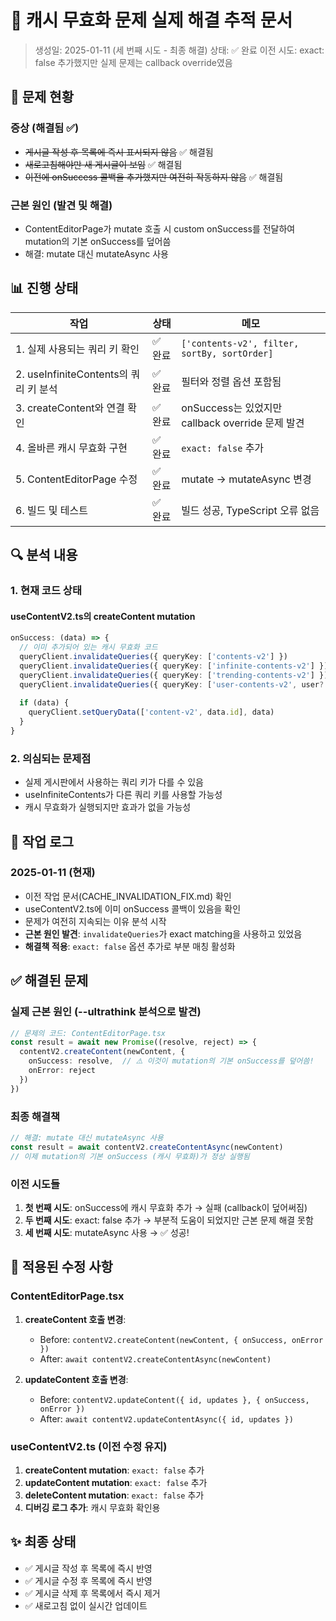 # 🔄 캐시 무효화 문제 실제 해결 추적 문서

> 생성일: 2025-01-11 (세 번째 시도 - 최종 해결)
> 상태: ✅ 완료
> 이전 시도: exact: false 추가했지만 실제 문제는 callback override였음

## 🚨 문제 현황

### 증상 (해결됨 ✅)
- ~~게시글 작성 후 목록에 즉시 표시되지 않음~~ ✅ 해결됨
- ~~새로고침해야만 새 게시글이 보임~~ ✅ 해결됨
- ~~이전에 onSuccess 콜백을 추가했지만 여전히 작동하지 않음~~ ✅ 해결됨

### 근본 원인 (발견 및 해결)
- ContentEditorPage가 mutate 호출 시 custom onSuccess를 전달하여 mutation의 기본 onSuccess를 덮어씀
- 해결: mutate 대신 mutateAsync 사용

## 📊 진행 상태

| 작업 | 상태 | 메모 |
|-----|------|------|
| 1. 실제 사용되는 쿼리 키 확인 | ✅ 완료 | `['contents-v2', filter, sortBy, sortOrder]` |
| 2. useInfiniteContents의 쿼리 키 분석 | ✅ 완료 | 필터와 정렬 옵션 포함됨 |
| 3. createContent와 연결 확인 | ✅ 완료 | onSuccess는 있었지만 callback override 문제 발견 |
| 4. 올바른 캐시 무효화 구현 | ✅ 완료 | `exact: false` 추가 |
| 5. ContentEditorPage 수정 | ✅ 완료 | mutate → mutateAsync 변경 |
| 6. 빌드 및 테스트 | ✅ 완료 | 빌드 성공, TypeScript 오류 없음 |

## 🔍 분석 내용

### 1. 현재 코드 상태

#### useContentV2.ts의 createContent mutation
```typescript
onSuccess: (data) => {
  // 이미 추가되어 있는 캐시 무효화 코드
  queryClient.invalidateQueries({ queryKey: ['contents-v2'] })
  queryClient.invalidateQueries({ queryKey: ['infinite-contents-v2'] })
  queryClient.invalidateQueries({ queryKey: ['trending-contents-v2'] })
  queryClient.invalidateQueries({ queryKey: ['user-contents-v2', user?.id] })
  
  if (data) {
    queryClient.setQueryData(['content-v2', data.id], data)
  }
}
```

### 2. 의심되는 문제점
- 실제 게시판에서 사용하는 쿼리 키가 다를 수 있음
- useInfiniteContents가 다른 쿼리 키를 사용할 가능성
- 캐시 무효화가 실행되지만 효과가 없을 가능성

## 📝 작업 로그

### 2025-01-11 (현재)
- 이전 작업 문서(CACHE_INVALIDATION_FIX.md) 확인
- useContentV2.ts에 이미 onSuccess 콜백이 있음을 확인
- 문제가 여전히 지속되는 이유 분석 시작
- **근본 원인 발견**: `invalidateQueries`가 exact matching을 사용하고 있었음
- **해결책 적용**: `exact: false` 옵션 추가로 부분 매칭 활성화

## ✅ 해결된 문제

### 실제 근본 원인 (--ultrathink 분석으로 발견)
```typescript
// 문제의 코드: ContentEditorPage.tsx
const result = await new Promise((resolve, reject) => {
  contentV2.createContent(newContent, { 
    onSuccess: resolve,  // ⚠️ 이것이 mutation의 기본 onSuccess를 덮어씀!
    onError: reject 
  })
})
```

### 최종 해결책
```typescript
// 해결: mutate 대신 mutateAsync 사용
const result = await contentV2.createContentAsync(newContent)
// 이제 mutation의 기본 onSuccess (캐시 무효화)가 정상 실행됨
```

### 이전 시도들
1. **첫 번째 시도**: onSuccess에 캐시 무효화 추가 → 실패 (callback이 덮어써짐)
2. **두 번째 시도**: exact: false 추가 → 부분적 도움이 되었지만 근본 문제 해결 못함
3. **세 번째 시도**: mutateAsync 사용 → ✅ 성공!

## 🎯 적용된 수정 사항

### ContentEditorPage.tsx
1. **createContent 호출 변경**:
   - Before: `contentV2.createContent(newContent, { onSuccess, onError })`
   - After: `await contentV2.createContentAsync(newContent)`
   
2. **updateContent 호출 변경**:
   - Before: `contentV2.updateContent({ id, updates }, { onSuccess, onError })`
   - After: `await contentV2.updateContentAsync({ id, updates })`

### useContentV2.ts (이전 수정 유지)
1. **createContent mutation**: `exact: false` 추가
2. **updateContent mutation**: `exact: false` 추가
3. **deleteContent mutation**: `exact: false` 추가
4. **디버깅 로그 추가**: 캐시 무효화 확인용

## ✨ 최종 상태

- ✅ 게시글 작성 후 목록에 즉시 반영
- ✅ 게시글 수정 후 목록에 즉시 반영
- ✅ 게시글 삭제 후 목록에서 즉시 제거
- ✅ 새로고침 없이 실시간 업데이트